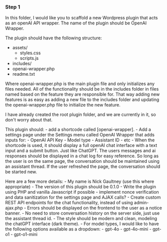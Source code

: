 ### Step 1
In this folder, I would like you to scaffold a new Wordpress plugin that acts as an openAI API wrapper. The name of the plugin should be OpenAI Wrapper.

The plugin should have the following structure:
- assets/
    - styles.css
    - scripts.js
- includes/
- openai-wrapper.php
- readme.txt

Where openai-wrapper.php is the main plugin file and only initializes any files needed. All of the functionality should be in the includes folder in files named based on the feature they are responsible for. That way adding new features is as easy as adding a new file to the includes folder and updating the openai-wrapper.php file to initialize the new feature.

I have already created the root plugin folder, and we are currently in it, so don't worry about that.

This plugin should:
    - add a shortcode called [openai-wrapper].
    - Add a settings page under the Settings menu called OpenAI Wrapper that adds inputs for:
        - OpenAI API Key
        - Model type
        - Assistant ID
        - etc
    - When the shortcode is used, it should display a full openAI chat interface with a text input and a submit button. Just like ChatGPT. The users messages and ai responses should be displayed in a chat log for easy reference. So long as the user is on the same page, the conversation should be maintained using an assistant thread. If the user refreshed the page, the conversation should be started new.

Here are a few more details:
    - My name is Nick Gaultney (use this where appropriate)
    - The version of this plugin should be 0.1.0
    - Write the plugin using PHP and vanilla Javascript if possible 
    - implement nonce verification and data sanitization for the settings page and AJAX calls?
    - Create custom REST API endpoints for the chat functionality, instead of using admin-ajax.php
    - Errors should be displayed on the frontend to the user as a notice banner.
    - No need to store conversation history on the server side, just use the assistant thread id.
    - The style should be modern and clean, modeling the chatGPT interface (dark theme).
    - For model types, I would like to have the following options available as a dropdown:
        - gpt-4o
        - gpt-4o-mini
        - gpt-o1
        - gpt-o1-mini
        
